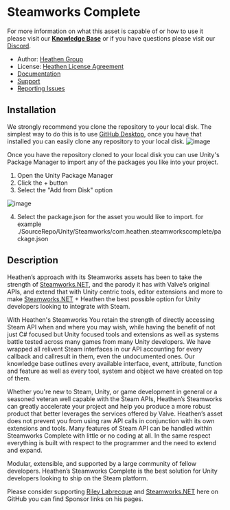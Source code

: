 # Steamworks Complete

For more information on what this asset is capable of or how to use it please visit our **[Knowledge Base](https://kb.heathenengineering.com/assets/steamworks)** or if you have questions please visit our [Discord](https://discord.gg/6X3xrRc).

* Author: [Heathen Group](https://www.heathen.group)
* License: [Heathen License Agreement](https://github.com/heathen-engineering/SourceRepo/blob/main/LICENSE.md)
* [Documentation](https://kb.heathenengineering.com/assets/system-core)
* [Support](https://discord.gg/6X3xrRc)
* [Reporting Issues](https://github.com/heathen-engineering/SourceRepo/issues)
  
## Installation
We strongly recommend you clone the repository to your local disk. The simplest way to do this is to use [GitHub Desktop](https://desktop.github.com/), once you have that installed you can easily clone any repository to your local disk.
![image](https://user-images.githubusercontent.com/31243736/215474459-458b8908-ea90-4163-812d-cf135e02d840.png)

Once you have the repository cloned to your local disk you can use Unity's Package Manager to import any of the packages you like into your project.

1. Open the Unity Package Manager
2. Click the + button
3. Select the "Add from Disk" option

![image](https://user-images.githubusercontent.com/31243736/215474968-4bbe88b6-f2ec-448e-a7cc-d6667b95b4b3.png)

4. Select the package.json for the asset you would like to import. for example ./SourceRepo/Unity/Steamworks/com.heathen.steamworkscomplete/package.json

## Description
Heathen’s approach with its Steamworks assets has been to take the strength of [Steamworks.NET](https://github.com/rlabrecque/Steamworks.NET), and the parody it has with Valve’s original APIs, and extend that with Unity centric tools, editor extensions and more to make [Steamworks.NET](https://github.com/rlabrecque/Steamworks.NET) + Heathen the best possible option for Unity developers looking to integrate with Steam. 

With Heathen's Steamworks You retain the strength of directly accessing Steam API when and where you may wish, while having the benefit of not just C# focused but Unity focused tools and extensions as well as systems battle tested across many games from many Unity developers. We have wrapped all relivent Steam interfaces in our API accounting for every callback and callresult in them, even the undocumented ones. Our knowledge base outlines every available interface, event, attribute, function and feature as well as every tool, system and object we have created on top of them.

Whether you're new to Steam, Unity, or game development in general or a seasoned veteran well capable with the Steam APIs, Heathen’s Steamworks can greatly accelerate your project and help you produce a more robust product that better leverages the services offered by Valve. Heathen’s asset does not prevent you from using raw API calls in conjunction with its own extensions and tools. Many features of Steam API can be handled within Steamworks Complete with little or no coding at all. In the same respect everything is built with respect to the programmer and the need to extend and expand. 

Modular, extensible, and supported by a large community of fellow developers. Heathen’s Steamworks Complete is the best solution for Unity developers looking to ship on the Steam platform.

Please consider supporting [Riley Labrecque](https://github.com/rlabrecque) and [Steamworks.NET](https://github.com/rlabrecque/Steamworks.NET) here on GitHub you can find Sponsor links on his pages.




